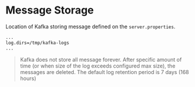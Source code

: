 # Message Storage

Location of Kafka storing message defined on the <code>server.properties</code>.
```bash
...
log.dirs=/tmp/kafka-logs
...

```

> Kafka does not store all message forever. After specific amount of time (or when size of the log exceeds configured max size), the messages are deleted. The default log retention period is 7 days (168 hours)